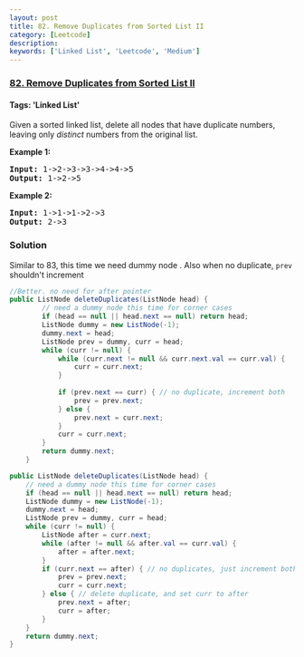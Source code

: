 ```yaml
---
layout: post
title: 82. Remove Duplicates from Sorted List II
category: [Leetcode]
description: 
keywords: ['Linked List', 'Leetcode', 'Medium']
---
```

### [82. Remove Duplicates from Sorted List II](https://leetcode.com/problems/remove-duplicates-from-sorted-list-ii)

#### Tags: 'Linked List'

<div class="content__u3I1 question-content__JfgR"><div><p>Given a sorted linked list, delete all nodes that have duplicate numbers, leaving only <em>distinct</em> numbers from the original list.</p>
<p><strong>Example 1:</strong></p>
<pre><strong>Input:</strong> 1-&gt;2-&gt;3-&gt;3-&gt;4-&gt;4-&gt;5
<strong>Output:</strong> 1-&gt;2-&gt;5
</pre>
<p><strong>Example 2:</strong></p>
<pre><strong>Input:</strong> 1-&gt;1-&gt;1-&gt;2-&gt;3
<strong>Output:</strong> 2-&gt;3
</pre>
</div></div>

### Solution
Similar to 83, this time we need dummy node .
Also when no duplicate, `prev` shouldn't increment
```java
//Better. no need for after pointer
public ListNode deleteDuplicates(ListNode head) {
        // need a dummy node this time for corner cases
        if (head == null || head.next == null) return head;
        ListNode dummy = new ListNode(-1);
        dummy.next = head;
        ListNode prev = dummy, curr = head;
        while (curr != null) {
            while (curr.next != null && curr.next.val == curr.val) {
                curr = curr.next;
            }
            
            if (prev.next == curr) { // no duplicate, increment both
                prev = prev.next;
            } else {
                prev.next = curr.next;
            }
            curr = curr.next;
        }
        return dummy.next;
    }
```
```java
public ListNode deleteDuplicates(ListNode head) {
    // need a dummy node this time for corner cases
    if (head == null || head.next == null) return head;
    ListNode dummy = new ListNode(-1);
    dummy.next = head;
    ListNode prev = dummy, curr = head;
    while (curr != null) {
        ListNode after = curr.next;
        while (after != null && after.val == curr.val) {
            after = after.next;
        }
        if (curr.next == after) { // no duplicates, just increment both
            prev = prev.next;
            curr = curr.next;
        } else { // delete duplicate, and set curr to after
            prev.next = after;
            curr = after;
        }
    }
    return dummy.next;
}
```
